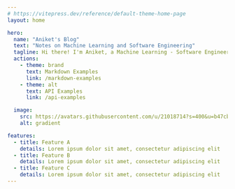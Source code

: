 ```yaml
---
# https://vitepress.dev/reference/default-theme-home-page
layout: home

hero:
  name: "Aniket's Blog"
  text: "Notes on Machine Learning and Software Engineering"
  tagline: Hi there! I'm Aniket, a Machine Learning - Software Engineer with with over 4 years of experience, demonstrating a strong track record in developing and deploying machine learning models to production.
  actions:
    - theme: brand
      text: Markdown Examples
      link: /markdown-examples
    - theme: alt
      text: API Examples
      link: /api-examples

  image:
    src: https://avatars.githubusercontent.com/u/21018714?s=400&u=b47cb5eb401714a0e38aa8d32ec7031e5c30e346&v=4
    alt: gradient

features:
  - title: Feature A
    details: Lorem ipsum dolor sit amet, consectetur adipiscing elit
  - title: Feature B
    details: Lorem ipsum dolor sit amet, consectetur adipiscing elit
  - title: Feature C
    details: Lorem ipsum dolor sit amet, consectetur adipiscing elit
---
```



<style>
:root {
  --vp-home-hero-name-color: transparent;
  --vp-home-hero-name-background: -webkit-linear-gradient(120deg, #bd34fe 30%, #41d1ff);

  --vp-home-hero-image-background-image: linear-gradient(-45deg, #bd34fe 50%, #47caff 50%);
  --vp-home-hero-image-filter: blur(44px);
}

@media (min-width: 640px) {
  :root {
    --vp-home-hero-image-filter: blur(56px);
  }
}

@media (min-width: 960px) {
  :root {
    --vp-home-hero-image-filter: blur(68px);
  }
}
</style>
